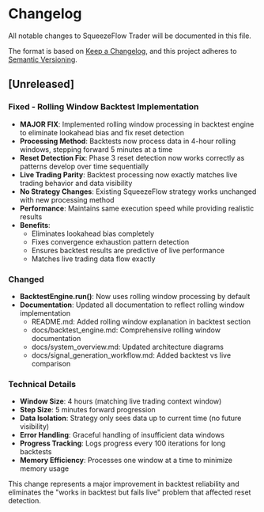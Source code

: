 # Changelog

All notable changes to SqueezeFlow Trader will be documented in this file.

The format is based on [Keep a Changelog](https://keepachangelog.com/en/1.0.0/),
and this project adheres to [Semantic Versioning](https://semver.org/spec/v2.0.0.html).

## [Unreleased]

### Fixed - Rolling Window Backtest Implementation
- **MAJOR FIX**: Implemented rolling window processing in backtest engine to eliminate lookahead bias and fix reset detection
- **Processing Method**: Backtests now process data in 4-hour rolling windows, stepping forward 5 minutes at a time
- **Reset Detection Fix**: Phase 3 reset detection now works correctly as patterns develop over time sequentially
- **Live Trading Parity**: Backtest processing now exactly matches live trading behavior and data visibility
- **No Strategy Changes**: Existing SqueezeFlow strategy works unchanged with new processing method
- **Performance**: Maintains same execution speed while providing realistic results
- **Benefits**:
  - Eliminates lookahead bias completely
  - Fixes convergence exhaustion pattern detection
  - Ensures backtest results are predictive of live performance
  - Matches live trading data flow exactly

### Changed
- **BacktestEngine.run()**: Now uses rolling window processing by default
- **Documentation**: Updated all documentation to reflect rolling window implementation
  - README.md: Added rolling window explanation in backtest section
  - docs/backtest_engine.md: Comprehensive rolling window documentation
  - docs/system_overview.md: Updated architecture diagrams
  - docs/signal_generation_workflow.md: Added backtest vs live comparison

### Technical Details
- **Window Size**: 4 hours (matching live trading context window)
- **Step Size**: 5 minutes forward progression
- **Data Isolation**: Strategy only sees data up to current time (no future visibility)
- **Error Handling**: Graceful handling of insufficient data windows
- **Progress Tracking**: Logs progress every 100 iterations for long backtests
- **Memory Efficiency**: Processes one window at a time to minimize memory usage

This change represents a major improvement in backtest reliability and eliminates the "works in backtest but fails live" problem that affected reset detection.